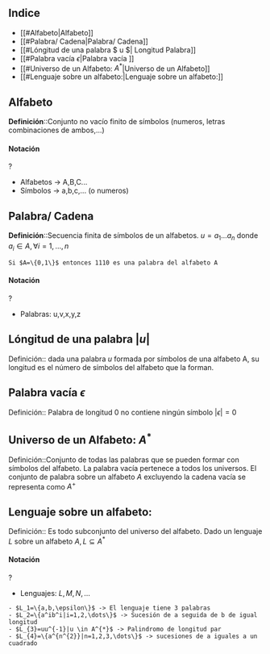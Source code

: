 ## Indice
- [[#Alfabeto|Alfabeto]]
- [[#Palabra/ Cadena|Palabra/ Cadena]]
- [[#Lóngitud de una palabra $ u $| Longitud Palabra]] 
- [[#Palabra vacía $\epsilon$|Palabra vacía ]]
- [[#Universo de un Alfabeto: $A^*$|Universo de un Alfabeto]]
- [[#Lenguaje sobre un alfabeto:|Lenguaje sobre un alfabeto:]]

## Alfabeto
**Definición**::Conjunto no vacío finito de símbolos (numeros, letras combinaciones de ambos,...)
#### Notación
?
- Alfabetos -> A,B,C...
- Símbolos -> a,b,c,... (o numeros)
## Palabra/ Cadena

**Definición**::Secuencia finita de símbolos de un alfabetos. $u=a_1 \dots a_n$ donde $a_{i} \in A, \forall i = 1,\dots,n$ 
```ad-example
Si $A=\{0,1\}$ entonces 1110 es una palabra del alfabeto A
```
#### Notación
?
-  Palabras: u,v,x,y,z


## Lóngitud de una palabra $|u|$
Definición:: dada una palabra $u$ formada por símbolos de una alfabeto A, su longitud es el número de símbolos del alfabeto que la forman.

## Palabra vacía $\epsilon$
Definición:: Palabra de longitud 0 no contiene ningún símbolo $|\epsilon|=0$

## Universo de un Alfabeto: $A^*$
Definición::Conjunto de todas las palabras que se pueden formar con símbolos del alfabeto. La palabra vacía pertenece a todos los universos. El conjunto de palabra sobre un alfabeto $A$ excluyendo la cadena vacía se representa como $A^+$ 

## Lenguaje sobre un alfabeto:
Definición:: Es todo subconjunto del universo del alfabeto. Dado un lenguaje $L$ sobre un alfabeto $A,L \subseteq A^*$

#### Notación
? 
-  Lenguajes: $L,M,N,\dots$

```ad-example
- $L_1=\{a,b,\epsilon\}$ -> El lenguaje tiene 3 palabras
- $L_2=\{a^ib^i|i=1,2,\dots\}$ -> Sucesión de a seguida de b de igual longitud
- $L_{3}=uu^{-1}|u \in A^{*}$ -> Palindromo de longitud par
- $L_{4}=\{a^{n^{2}}|n=1,2,3,\dots\}$ -> sucesiones de a iguales a un cuadrado
```

